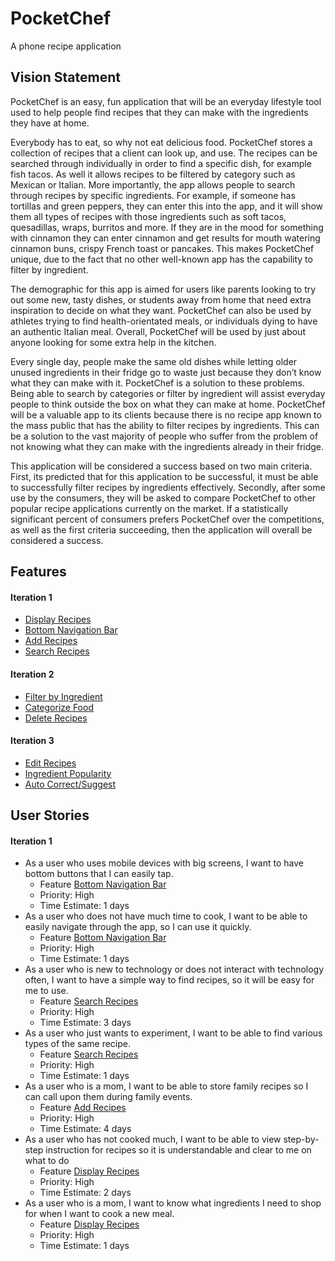 **PocketChef**
==============
A phone recipe application

Vision Statement
----------------
PocketChef is an easy, fun application that will be an everyday lifestyle tool 
used to help people find recipes that they can make with the ingredients they 
have at home. 

Everybody has to eat, so why not eat delicious food. PocketChef stores a 
collection of recipes that a client can look up, and use. The recipes can be 
searched through individually in order to find a specific dish, for example 
fish tacos. As well it allows recipes to be filtered by category such as Mexican
or Italian. More importantly, the app allows people to search through recipes 
by specific ingredients. For example, if someone has tortillas and green 
peppers, they can enter this into the app, and it will show them all types of 
recipes with those ingredients such as soft tacos, quesadillas, wraps, burritos 
and more. If they are in the mood for something with cinnamon they can enter 
cinnamon and get results for mouth watering cinnamon buns, crispy French toast
or pancakes. This makes PocketChef unique, due to the fact that no other 
well-known app has the capability to filter by ingredient. 

The demographic for this app is aimed for users like parents looking to try out
some new, tasty dishes, or students away from home that need extra inspiration
to decide on what they want. PocketChef can also be used by athletes trying to 
find health-orientated meals, or individuals dying to have an authentic Italian 
meal. Overall, PocketChef will be used by just about anyone looking for some
extra help in the kitchen.

Every single day, people make the same old dishes while letting older unused 
ingredients in their fridge go to waste just because they don’t know what they
can make with it. PocketChef is a solution to these problems. Being able to
search by categories or filter by ingredient will assist everyday people to
think outside the box on what they can make at home. PocketChef will be a
valuable app to its clients because there is no recipe app known to the mass
public that has the ability to filter recipes by ingredients. This can be a
solution to the vast majority of people who suffer from the problem of not
knowing what they can make with the ingredients already in their fridge.

This application will be considered a success based on two main criteria.
First, its predicted that for this application to be successful, it must be
able to successfully filter recipes by ingredients effectively. Secondly, after
some use by the consumers, they will be asked to compare PocketChef to other
popular recipe applications currently on the market. If a statistically
significant percent of consumers prefers PocketChef over the competitions, as
well as the first criteria succeeding, then the application will overall be 
considered a success. 


Features
--------

#### Iteration 1

*  [Display Recipes](https://code.cs.umanitoba.ca/comp3350-winter2020/pocketchef-5/issues/10)
*  [Bottom Navigation Bar](https://code.cs.umanitoba.ca/comp3350-winter2020/pocketchef-5/issues/11)
*  [Add Recipes](https://code.cs.umanitoba.ca/comp3350-winter2020/pocketchef-5/issues/2)
*  [Search Recipes](https://code.cs.umanitoba.ca/comp3350-winter2020/pocketchef-5/issues/1)

#### Iteration 2
*  [Filter by Ingredient](https://code.cs.umanitoba.ca/comp3350-winter2020/pocketchef-5/issues/8)
*  [Categorize Food](https://code.cs.umanitoba.ca/comp3350-winter2020/pocketchef-5/issues/7)
*  [Delete Recipes](https://code.cs.umanitoba.ca/comp3350-winter2020/pocketchef-5/issues/3)

#### Iteration 3
*  [Edit Recipes](https://code.cs.umanitoba.ca/comp3350-winter2020/pocketchef-5/issues/4)
*  [Ingredient Popularity](https://code.cs.umanitoba.ca/comp3350-winter2020/pocketchef-5/issues/6)
*  [Auto Correct/Suggest](https://code.cs.umanitoba.ca/comp3350-winter2020/pocketchef-5/issues/5)


User Stories
------------
#### Iteration 1

*  As a user who uses mobile devices with big screens, I want to have bottom buttons that I can easily tap.
    *   Feature [Bottom Navigation Bar](https://code.cs.umanitoba.ca/comp3350-winter2020/pocketchef-5/issues/11)
    *   Priority: High
    *   Time Estimate: 1 days
*  As a user who does not have much time to cook, I want to be able to easily navigate through the app, so I can use it quickly.
    *   Feature [Bottom Navigation Bar](https://code.cs.umanitoba.ca/comp3350-winter2020/pocketchef-5/issues/11)
    *   Priority: High
    *   Time Estimate: 1 days
*  As a user who is new to technology or does not interact with technology often, I want to have a simple way to find recipes, so it will be easy for me to use.
    *   Feature [Search Recipes](https://code.cs.umanitoba.ca/comp3350-winter2020/pocketchef-5/issues/1)
    *   Priority: High
    *   Time Estimate: 3 days
*  As a user who just wants to experiment, I want to be able to find various types of the same recipe.
    *   Feature [Search Recipes](https://code.cs.umanitoba.ca/comp3350-winter2020/pocketchef-5/issues/1)
    *   Priority: High
    *   Time Estimate: 1 days
*  As a user who is a mom, I want to be able to store family recipes so I can call upon them during family events.
    *   Feature [Add Recipes](https://code.cs.umanitoba.ca/comp3350-winter2020/pocketchef-5/issues/2)
    *   Priority: High
    *   Time Estimate: 4 days
*  As a user who has not cooked much, I want to be able to view step-by-step instruction for recipes so it is understandable and clear to me on what to do 
    *   Feature [Display Recipes](https://code.cs.umanitoba.ca/comp3350-winter2020/pocketchef-5/issues/10)
    *   Priority: High
    *   Time Estimate: 2 days
*  As a user who is a mom, I want to know what ingredients I need to shop for when I want to cook a new meal.
    *   Feature [Display Recipes](https://code.cs.umanitoba.ca/comp3350-winter2020/pocketchef-5/issues/10)
    *   Priority: High
    *   Time Estimate: 1 days
